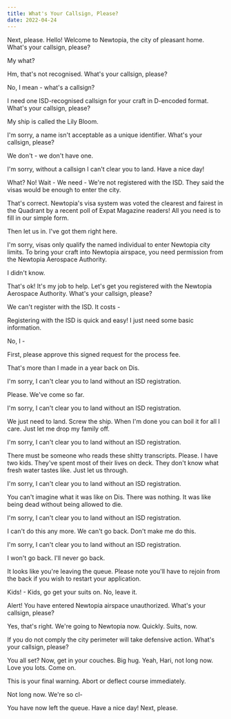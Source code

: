 ```yaml
---
title: What's Your Callsign, Please?
date: 2022-04-24
---
```


<div class="playscript">

Next, please. Hello! Welcome to Newtopia, the city of pleasant home. What's your callsign, please?

My what?

Hm, that's not recognised. What's your callsign, please?

No, I mean - what's a callsign?

I need one ISD-recognised callsign for your craft in D-encoded format. What's your callsign, please?

My ship is called the Lily Bloom.

I'm sorry, a name isn't acceptable as a unique identifier. What's your callsign, please?

We don't - we don't have one.

I'm sorry, without a callsign I can't clear you to land. Have a nice day!

What? No! Wait - We need - We're not registered with the ISD. They said the visas would be enough to enter the city.

That's correct. Newtopia's visa system was voted the clearest and fairest in the Quadrant by a recent poll of Expat Magazine readers! All you need is to fill in our simple form.

Then let us in. I've got them right here.

I'm sorry, visas only qualify the named individual to enter Newtopia city limits. To bring your craft into Newtopia airspace, you need permission from the Newtopia Aerospace Authority.

I didn't know.

That's ok! It's my job to help. Let's get you registered with the Newtopia Aerospace Authority. What's your callsign, please?

We can't register with the ISD. It costs -

Registering with the ISD is quick and easy! I just need some basic information.

No, I -

First, please approve this signed request for the process fee.

That's more than I made in a year back on Dis.

I'm sorry, I can't clear you to land without an ISD registration.

Please. We've come so far.

I'm sorry, I can't clear you to land without an ISD registration.

We just need to land. Screw the ship. When I'm done you can boil it for all I care. Just let me drop my family off.

I'm sorry, I can't clear you to land without an ISD registration.

There must be someone who reads these shitty transcripts. Please. I have two kids. They've spent most of their lives on deck. They don't know what fresh water tastes like. Just let us through.

I'm sorry, I can't clear you to land without an ISD registration.

You can't imagine what it was like on Dis. There was nothing. It was like being dead without being allowed to die.

I'm sorry, I can't clear you to land without an ISD registration.

I can't do this any more. We can't go back. Don't make me do this.

I'm sorry, I can't clear you to land without an ISD registration.

I won't go back. I'll never go back.

It looks like you're leaving the queue. Please note you'll have to rejoin from the back if you wish to restart your application.

Kids! - Kids, go get your suits on. No, leave it.

Alert! You have entered Newtopia airspace unauthorized. What's your callsign, please?

Yes, that's right. We're going to Newtopia now. Quickly. Suits, now.

If you do not comply the city perimeter will take defensive action. What's your callsign, please?

You all set? Now, get in your couches. Big hug. Yeah, Hari, not long now. Love you lots. Come on.

This is your final warning. Abort or deflect course immediately.

Not long now. We're so cl-

You have now left the queue. Have a nice day! Next, please.
</div>
